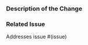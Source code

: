 ### Description of the Change

<!-- Please provide a brief description of your changes here. -->

### Related Issue

<!-- If this PR is addressing any issue, then please include - Related Issue #(issue number) -->

Addresses issue #(issue)
